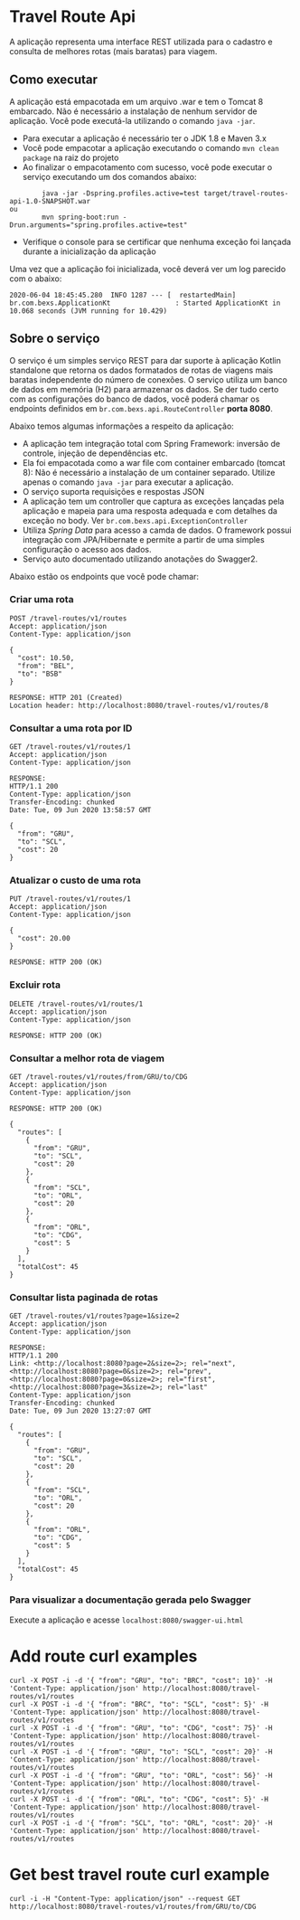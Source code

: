 # Travel Route Api

A aplicação representa uma interface REST utilizada para o cadastro e consulta de melhores rotas (mais baratas) para viagem.

## Como executar 

A aplicação está empacotada em um arquivo .war e tem o Tomcat 8 embarcado. Não é necessário a instalação de nenhum
 servidor de aplicação. Você pode executá-la utilizando o comando  ```java -jar```.
 
* Para executar a aplicação é necessário ter o JDK 1.8 e Maven 3.x
* Você pode empacotar a aplicação executando o comando ```mvn clean package``` na raiz do projeto
* Ao finalizar o empacotamento com sucesso, você pode executar o serviço executando um dos comandos abaixo:
```
        java -jar -Dspring.profiles.active=test target/travel-routes-api-1.0-SNAPSHOT.war
ou
        mvn spring-boot:run -Drun.arguments="spring.profiles.active=test"
```
* Verifique o console para se certificar que nenhuma exceção foi lançada durante a inicialização da aplicação

Uma vez que a aplicação foi inicializada, você deverá ver um log parecido com o abaixo:

```
2020-06-04 18:45:45.280  INFO 1287 --- [  restartedMain] br.com.bexs.ApplicationKt                : Started ApplicationKt in 10.068 seconds (JVM running for 10.429)
```

## Sobre o serviço

O serviço é um simples serviço REST para dar suporte à aplicação Kotlin standalone que retorna os dados formatados 
de rotas de viagens mais baratas independente do número de conexões. O serviço utiliza um banco de dados em memória (H2) 
para armazenar os dados. Se der tudo certo com as configurações do banco de dados, você poderá chamar os endpoints 
definidos em ```br.com.bexs.api.RouteController``` **porta 8080**.

 
Abaixo temos algumas informações a respeito da aplicação: 

* A aplicação tem integração total com Spring Framework: inversão de controle, injeção de dependências etc.
* Ela foi empacotada como a war file com container embarcado (tomcat 8): Não é necessário a instalação de um container 
separado. Utilize apenas o comando ``java -jar`` para executar a aplicação.
* O serviço suporta requisições e respostas JSON
* A aplicação tem um controller que captura as exceções lançadas pela aplicação e mapeia para uma resposta adequada
 e com detalhes da exceção no body. Ver ```br.com.bexs.api.ExceptionController```
* Utiliza *Spring Data* para acesso a camda de dados. O framework possui integração com JPA/Hibernate e permite a 
partir de uma simples configuração o acesso aos dados. 
* Serviço auto documentado utilizando anotações do Swagger2.

Abaixo estão os endpoints que você pode chamar:

### Criar uma rota

```
POST /travel-routes/v1/routes
Accept: application/json
Content-Type: application/json

{
  "cost": 10.50,
  "from": "BEL",
  "to": "BSB"
}

RESPONSE: HTTP 201 (Created)
Location header: http://localhost:8080/travel-routes/v1/routes/8
```

### Consultar a uma rota por ID

```
GET /travel-routes/v1/routes/1
Accept: application/json
Content-Type: application/json

RESPONSE: 
HTTP/1.1 200 
Content-Type: application/json
Transfer-Encoding: chunked
Date: Tue, 09 Jun 2020 13:58:57 GMT

{
  "from": "GRU",
  "to": "SCL",
  "cost": 20
}
```

### Atualizar o custo de uma rota

```
PUT /travel-routes/v1/routes/1
Accept: application/json
Content-Type: application/json

{
  "cost": 20.00
}

RESPONSE: HTTP 200 (OK)
```

### Excluir rota

```
DELETE /travel-routes/v1/routes/1
Accept: application/json
Content-Type: application/json

RESPONSE: HTTP 200 (OK)
```

### Consultar a melhor rota de viagem

```
GET /travel-routes/v1/routes/from/GRU/to/CDG
Accept: application/json
Content-Type: application/json

RESPONSE: HTTP 200 (OK)

{
  "routes": [
    {
      "from": "GRU",
      "to": "SCL",
      "cost": 20
    },
    {
      "from": "SCL",
      "to": "ORL",
      "cost": 20
    },
    {
      "from": "ORL",
      "to": "CDG",
      "cost": 5
    }
  ],
  "totalCost": 45
}
```

### Consultar lista paginada de rotas
```
GET /travel-routes/v1/routes?page=1&size=2
Accept: application/json
Content-Type: application/json

RESPONSE: 
HTTP/1.1 200 
Link: <http://localhost:8080?page=2&size=2>; rel="next", <http://localhost:8080?page=0&size=2>; rel="prev", <http://localhost:8080?page=0&size=2>; rel="first", <http://localhost:8080?page=3&size=2>; rel="last"
Content-Type: application/json
Transfer-Encoding: chunked
Date: Tue, 09 Jun 2020 13:27:07 GMT

{
  "routes": [
    {
      "from": "GRU",
      "to": "SCL",
      "cost": 20
    },
    {
      "from": "SCL",
      "to": "ORL",
      "cost": 20
    },
    {
      "from": "ORL",
      "to": "CDG",
      "cost": 5
    }
  ],
  "totalCost": 45
}
```

### Para visualizar a documentação gerada pelo Swagger

Execute a aplicação e acesse ```localhost:8080/swagger-ui.html```

# Add route curl examples
```   
curl -X POST -i -d '{ "from": "GRU", "to": "BRC", "cost": 10}' -H 'Content-Type: application/json' http://localhost:8080/travel-routes/v1/routes
curl -X POST -i -d '{ "from": "BRC", "to": "SCL", "cost": 5}' -H 'Content-Type: application/json' http://localhost:8080/travel-routes/v1/routes
curl -X POST -i -d '{ "from": "GRU", "to": "CDG", "cost": 75}' -H 'Content-Type: application/json' http://localhost:8080/travel-routes/v1/routes
curl -X POST -i -d '{ "from": "GRU", "to": "SCL", "cost": 20}' -H 'Content-Type: application/json' http://localhost:8080/travel-routes/v1/routes
curl -X POST -i -d '{ "from": "GRU", "to": "ORL", "cost": 56}' -H 'Content-Type: application/json' http://localhost:8080/travel-routes/v1/routes
curl -X POST -i -d '{ "from": "ORL", "to": "CDG", "cost": 5}' -H 'Content-Type: application/json' http://localhost:8080/travel-routes/v1/routes
curl -X POST -i -d '{ "from": "SCL", "to": "ORL", "cost": 20}' -H 'Content-Type: application/json' http://localhost:8080/travel-routes/v1/routes
```
# Get best travel route curl example
```
curl -i -H "Content-Type: application/json" --request GET  http://localhost:8080/travel-routes/v1/routes/from/GRU/to/CDG
```